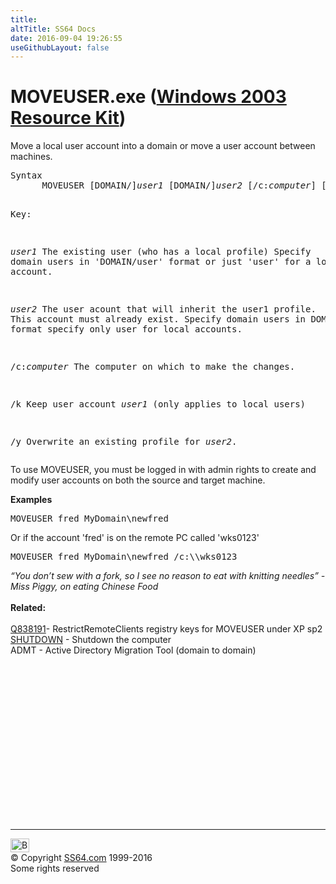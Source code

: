 ```yaml
---
title:
altTitle: SS64 Docs
date: 2016-09-04 19:26:55
useGithubLayout: false
---
```

<!-- #BeginLibraryItem "/Library/head_nt.lbi" --><!-- #EndLibraryItem --><h1>MOVEUSER.exe (<a href="../links/windows.html#kits">Windows 2003 Resource Kit</a>)</h1> 
<p>Move a  local user account into a  domain or move a user account between machines. </p>
<pre>Syntax
      MOVEUSER [DOMAIN/]<i>user1</i> [DOMAIN/]<i>user2</i> [/c:<i>computer</i>] [/k] [/y]

Key:

   <i>user1</i>   The existing user (who has a local profile)
           Specify domain users in 'DOMAIN/user' format
           or just 'user' for a local account. 

   <i>user2</i>   The user acount that will inherit the user1 profile.
           This account must already exist.
           Specify domain users in DOMAIN/user format
           specify only user for local accounts.

 /c:<i>computer</i>   The computer on which to make the changes. 

   /k      Keep user account <i>user1</i> (only applies to local users) 

   /y      Overwrite an existing profile for <i>user2</i>.</pre>
<p>To use MOVEUSER, you must be logged in with  admin rights to create and modify user accounts on both the source and target machine.</p>
<p><b>Examples</b></p>
<pre>MOVEUSER fred MyDomain\newfred</pre>
<p>Or if the account 'fred' is on the remote PC called 'wks0123' </p>
<pre>MOVEUSER fred MyDomain\newfred /c:\\wks0123 </pre>
<p> <i class="quote">“You don’t sew with a fork, so I see no reason to eat with knitting needles” - Miss Piggy, on eating Chinese Food</i><br>
<br>
<b> Related:</b><br>
<br>
<a href="https://support.microsoft.com/kb/838191">Q838191</a>- RestrictRemoteClients registry keys for MOVEUSER under XP sp2 <br>
<a href="shutdown.html">SHUTDOWN</a> - Shutdown the computer<br>
ADMT -  Active Directory Migration Tool (domain to domain) </p><!-- #BeginLibraryItem "/Library/foot_nt.lbi" --><p>
<!-- windows300 -->
<ins class="adsbygoogle" style="display:inline-block;width:300px;height:250px" data-ad-client="ca-pub-6140977852749469" data-ad-slot="7649547908"></ins>
<script>
(adsbygoogle = window.adsbygoogle || []).push({});
</script></p>
<hr>
<div id="bl" class="footer"><a href="moveuser.html#"><img src="../images/top.png" width="30" height="22" alt="Back to the Top"></a></div>
<div id="br" class="footer, tagline">© Copyright <a href="http://ss64.com/">SS64.com</a> 1999-2016<br>
Some rights reserved</div><!-- #EndLibraryItem -->

